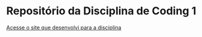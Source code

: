 # Repositório da Disciplina de Coding 1

<a href="https://augusto1jr.github.io/coding1/projeto/index.html" target="_blank">Acesse o site que desenvolvi para a disciplina</a>
